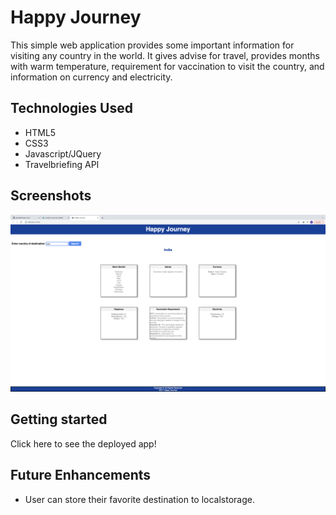 # Happy Journey

This simple web application provides some important information for visiting any country in the world. It gives advise for travel, provides months with warm temperature, requirement for vaccination to visit the country, and information on currency and electricity.

## Technologies Used

- HTML5
- CSS3
- Javascript/JQuery
- Travelbriefing API


## Screenshots

![Image of web page](./webpage.png)

## Getting started

Click here to see the deployed app!

## Future Enhancements

- User can store their favorite destination to localstorage.
